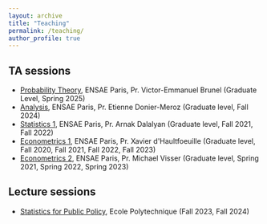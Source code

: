 ```yaml
---
layout: archive
title: "Teaching"
permalink: /teaching/
author_profile: true
---
```



## TA sessions
- [Probability Theory](https://www.ensae.fr/en/courses/113), ENSAE Paris, Pr. Victor-Emmanuel Brunel (Graduate Level, Spring 2025)
- [Analysis](https://www.ensae.fr/en/courses/103), ENSAE Paris, Pr. Etienne Donier-Meroz (Graduate level, Fall 2024)
- [Statistics 1](https://www.ensae.fr/en/courses/statistics-1/), ENSAE Paris, Pr. Arnak Dalalyan (Graduate level, Fall 2021, Fall 2022)
- [Econometrics 1](https://www.ensae.fr/en/courses/econometrics-1/), ENSAE Paris, Pr. Xavier d'Haultfoeuille (Graduate level, Fall 2020, Fall 2021, Fall 2022, Fall 2023)
- [Econometrics 2](https://www.ensae.fr/en/courses/econometrics-2/), ENSAE Paris, Pr. Michael Visser (Graduate level, Spring 2021, Spring 2022, Spring 2023)

## Lecture sessions

- [Statistics for Public Policy](https://programmes.polytechnique.edu/en/master-all-msct-programs/data-and-economics-for-public-policy/faculty), Ecole Polytechnique (Fall 2023, Fall 2024)
